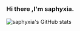 ### Hi there ,I'm saphyxia.


![saphyxia's GitHub stats](https://github-readme-stats.vercel.app/api?username=saphyxia&show_icons=true)



